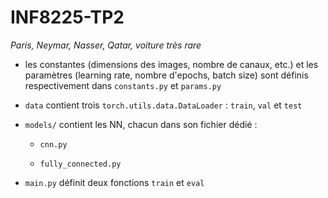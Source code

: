 # INF8225-TP2
*Paris, Neymar, Nasser, Qatar, voiture très rare*

- les constantes (dimensions des images, nombre de canaux, etc.) et les paramètres (learning rate, nombre d'epochs, batch size) sont définis respectivement dans `constants.py` et `params.py`

- `data` contient trois `torch.utils.data.DataLoader` : `train`, `val` et `test`

- `models/` contient les NN, chacun dans son fichier dédié :
     
     - `cnn.py`
     
     - `fully_connected.py`
     
- `main.py` définit deux fonctions `train` et `eval`
